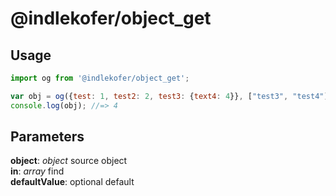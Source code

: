# @indlekofer/object_get

## Usage

```js
import og from '@indlekofer/object_get';
```

```js
var obj = og({test: 1, test2: 2, test3: {text4: 4}}, ["test3", "test4"]);
console.log(obj); //=> 4
```

## Parameters

  **object**: *object* source object  
  **in**: *array* find   
  **defaultValue**: optional default  
